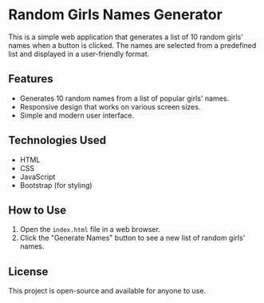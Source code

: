 # Random Girls Names Generator

This is a simple web application that generates a list of 10 random girls' names when a button is clicked. The names are selected from a predefined list and displayed in a user-friendly format.

## Features
- Generates 10 random names from a list of popular girls' names.
- Responsive design that works on various screen sizes.
- Simple and modern user interface.

## Technologies Used
- HTML
- CSS
- JavaScript
- Bootstrap (for styling)

## How to Use
1. Open the `index.html` file in a web browser.
2. Click the "Generate Names" button to see a new list of random girls' names.

## License
This project is open-source and available for anyone to use.